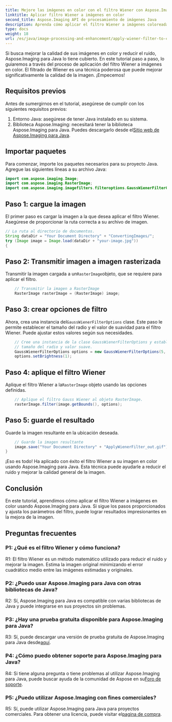 ```yaml
---
title: Mejore las imágenes en color con el filtro Wiener con Aspose.Imaging para Java
linktitle: Aplicar filtro Wiener a imágenes en color
second_title: Aspose.Imaging API de procesamiento de imágenes Java
description: Aprenda cómo aplicar el filtro Wiener a imágenes coloreadas en Java usando Aspose.Imaging para Java. Mejore la calidad de la imagen y reduzca el ruido sin esfuerzo.
type: docs
weight: 18
url: /es/java/image-processing-and-enhancement/apply-wiener-filter-to-colored-images/
---
```

Si busca mejorar la calidad de sus imágenes en color y reducir el ruido, Aspose.Imaging para Java lo tiene cubierto. En este tutorial paso a paso, lo guiaremos a través del proceso de aplicación del filtro Wiener a imágenes en color. El filtrado de Wiener es una técnica poderosa que puede mejorar significativamente la calidad de la imagen. ¡Empecemos!

## Requisitos previos

Antes de sumergirnos en el tutorial, asegúrese de cumplir con los siguientes requisitos previos:

1. Entorno Java: asegúrese de tener Java instalado en su sistema.
2.  Biblioteca Aspose.Imaging: necesitará tener la biblioteca Aspose.Imaging para Java. Puedes descargarlo desde el[Sitio web de Aspose.Imaging para Java](https://releases.aspose.com/imaging/java/).

## Importar paquetes

Para comenzar, importe los paquetes necesarios para su proyecto Java. Agregue las siguientes líneas a su archivo Java:

```java
import com.aspose.imaging.Image;
import com.aspose.imaging.RasterImage;
import com.aspose.imaging.imagefilters.filteroptions.GaussWienerFilterOptions;
```

## Paso 1: cargue la imagen

El primer paso es cargar la imagen a la que desea aplicar el filtro Wiener. Asegúrese de proporcionar la ruta correcta a su archivo de imagen.

```java
// La ruta al directorio de documentos.
String dataDir = "Your Document Directory" + "ConvertingImages/";
try (Image image = Image.load(dataDir + "your-image.jpg"))
{
```

## Paso 2: Transmitir imagen a imagen rasterizada

 Transmitir la imagen cargada a un`RasterImage`objeto, que se requiere para aplicar el filtro.

```java
    // Transmitir la imagen a RasterImage
    RasterImage rasterImage = (RasterImage) image;
```

## Paso 3: crear opciones de filtro

 Ahora, crea una instancia del`GaussWienerFilterOptions` clase. Este paso le permite establecer el tamaño del radio y el valor de suavidad para el filtro Wiener. Puede ajustar estos valores según sus necesidades.

```java
    // Cree una instancia de la clase GaussWienerFilterOptions y establezca el
    // tamaño del radio y valor suave.
    GaussWienerFilterOptions options = new GaussWienerFilterOptions(5, 1.5);
    options.setBrightness(1);
```

## Paso 4: aplique el filtro Wiener

 Aplique el filtro Wiener a la`RasterImage` objeto usando las opciones definidas.

```java
    // Aplique el filtro Gauss Wiener al objeto RasterImage.
    rasterImage.filter(image.getBounds(), options);
```

## Paso 5: guarde el resultado

Guarde la imagen resultante en la ubicación deseada.

```java
    // Guarde la imagen resultante
    image.save("Your Document Directory" + "ApplyWienerFilter_out.gif");
}
```

¡Eso es todo! Ha aplicado con éxito el filtro Wiener a su imagen en color usando Aspose.Imaging para Java. Esta técnica puede ayudarle a reducir el ruido y mejorar la calidad general de la imagen.

## Conclusión

En este tutorial, aprendimos cómo aplicar el filtro Wiener a imágenes en color usando Aspose.Imaging para Java. Si sigue los pasos proporcionados y ajusta los parámetros del filtro, puede lograr resultados impresionantes en la mejora de la imagen.

## Preguntas frecuentes

### P1: ¿Qué es el filtro Wiener y cómo funciona?

R1: El filtro Wiener es un método matemático utilizado para reducir el ruido y mejorar la imagen. Estima la imagen original minimizando el error cuadrático medio entre las imágenes estimadas y originales.

### P2: ¿Puedo usar Aspose.Imaging para Java con otras bibliotecas de Java?

R2: Sí, Aspose.Imaging para Java es compatible con varias bibliotecas de Java y puede integrarse en sus proyectos sin problemas.

### P3: ¿Hay una prueba gratuita disponible para Aspose.Imaging para Java?

 R3: Sí, puede descargar una versión de prueba gratuita de Aspose.Imaging para Java desde[aquí](https://releases.aspose.com/).

### P4: ¿Cómo puedo obtener soporte para Aspose.Imaging para Java?

 R4: Si tiene alguna pregunta o tiene problemas al utilizar Aspose.Imaging para Java, puede buscar ayuda de la comunidad de Aspose en su[Foro de soporte](https://forum.aspose.com/).

### P5: ¿Puedo utilizar Aspose.Imaging con fines comerciales?

R5: Sí, puede utilizar Aspose.Imaging para Java para proyectos comerciales. Para obtener una licencia, puede visitar el[pagina de compra](https://purchase.aspose.com/buy).